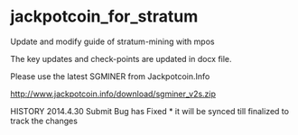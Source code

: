 jackpotcoin_for_stratum
=======================

Update and modify guide of stratum-mining with mpos


The key updates and check-points are updated in docx file.


Please use the latest SGMINER from Jackpotcoin.Info


http://www.jackpotcoin.info/download/sgminer_v2s.zip


HISTORY 2014.4.30 Submit Bug has Fixed
        * it will be synced till finalized to track the changes